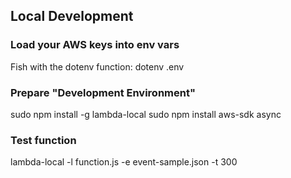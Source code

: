 ## Local Development
### Load your AWS keys into env vars
Fish with the dotenv function:
dotenv .env

### Prepare "Development Environment"
sudo npm install -g lambda-local
sudo npm install aws-sdk async

### Test function
lambda-local -l function.js -e event-sample.json -t 300
